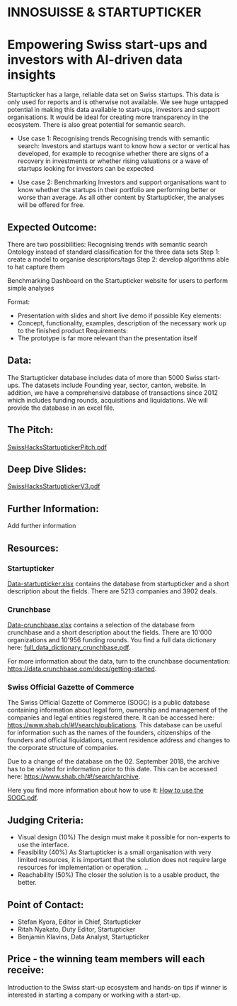 # INNOSUISSE & STARTUPTICKER
# Empowering Swiss start-ups and investors with AI-driven data insights

Startupticker has a large, reliable data set on Swiss startups. This data is only used for reports and is otherwise not available. We see huge untapped potential in making this data available to start-ups, investors and support organisations. It would be ideal for creating more transparency in the ecosystem. There is also great potential for semantic search.

* Use case 1: Recognising trends
Recognising trends with semantic search: Investors and startups want to know how a sector or vertical has developed, for example to recognise whether there are signs of a recovery in investments or whether rising valuations or a wave of startups looking for investors can be expected

* Use case 2: Benchmarking
Investors and support organisations want to know whether the startups in their portfolio are performing better or worse than average. As all other content by Startupticker, the analyses will be offered for free.

## Expected Outcome:

There are two possibilities: 
Recognising trends with semantic search 
Ontology instead of standard classification for the three data sets
Step 1: create a model to organise descriptors/tags 
Step 2: develop algorithms able to hat capture them 

Benchmarking
Dashboard on the Startupticker website for users to perform simple analyses

Format: 
* Presentation with slides and short live demo if possible
Key elements:
* Concept, functionality, examples, description of the necessary work up to the finished product
Requirements:
* The prototype is far more relevant than the presentation itself


## Data:
The Startupticker database includes data of more than 5000 Swiss start-ups. The datasets include Founding year, sector, canton, website. In addition, we have a comprehensive database of transactions since 2012 which includes funding rounds, acquisitions and liquidations.
We will provide the database in an excel file.



## The Pitch:
[SwissHacksStartuptickerPitch.pdf](https://github.com/user-attachments/files/19607111/SwissHacksStartuptickerPitch.pdf)

## Deep Dive Slides:

[SwissHacksStartuptickerV3.pdf](https://github.com/user-attachments/files/19549003/SwissHacksStartuptickerV3.pdf)

## Further Information:

Add further information

## Resources:

### Startupticker

[Data-startupticker.xlsx](https://github.com/user-attachments/files/19537050/Data-startupticker.xlsx)
 contains the database from startupticker and a short description about the fields. There are 5213 companies and 3902 deals. 

### Crunchbase

[Data-crunchbase.xlsx](https://github.com/user-attachments/files/19537056/Data-crunchbase.xlsx)
 contains a selection of the database from crunchbase and a short description about the fields. There are 10'000 organizations and 10'956 funding rounds. You find a full data dictionary here: [full_data_dictionary_crunchbase.pdf](https://github.com/user-attachments/files/19537062/full_data_dictionary_crunchbase.pdf).

For more information about the data, turn to the crunchbase documentation: https://data.crunchbase.com/docs/getting-started. 

### Swiss Official Gazette of Commerce

The Swiss Official Gazette of Commerce (SOGC) is a public database containing information about legal form, ownership and management of the companies and legal entities registered there. It can be accessed here: https://www.shab.ch/#!/search/publications. This database can be useful for information such as the names of the founders, citizenships of the founders and official liquidations, current residence address and changes to the corporate structure of companies. 

Due to a change of the database on the 02. September 2018, the archive has to be visited for information prior to this date. This can be accessed here: https://www.shab.ch/#!/search/archive.

Here you find more information about how to use it: [How to use the SOGC.pdf](https://github.com/user-attachments/files/19537068/How.to.use.the.SOGC.pdf).

## Judging Criteria:

* Visual design (10%)
The design must make it possible for non-experts to use the interface. 
* Feasibility (40%) 
As Startupticker is a small organisation with very limited resources, it is important that the solution does not require large resources for implementation or operation. ..
* Reachability (50%)
The closer the solution is to a usable product, the better.


## Point of Contact:

* Stefan Kyora, Editor in Chief, Startupticker
* Ritah Nyakato, Duty Editor, Startupticker
* Benjamin Klavins, Data Analyst, Startupticker


## Price - the winning team members will each receive:

Introduction to the Swiss start-up ecosystem and hands-on tips if winner is interested in starting a company or working with a start-up.

